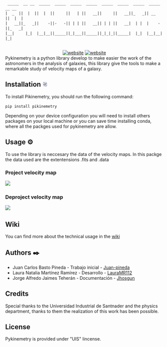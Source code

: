 ```                                                                             
 _____  __ __  _____  _____  _____  _____  _____  _____  _____  _____  __ __ 
|  _  ||  |  ||  |  ||     ||   | ||   __||     ||   __||_   _|| __  ||  |  |
|   __||_   _||    -||-   -|| | | ||   __|| | | ||   __|  | |  |    -||_   _|
|__|     |_|  |__|__||_____||_|___||_____||_|_|_||_____|  |_|  |__|__|  |_|  
                                                                             
```



<div align="center">
<a href="https://github.com/juan-pineda"><img src="https://img.shields.io/apm/l/vim-mode" alt="website"/></a>
<a href="https://halley.uis.edu.co/"><img src="https://img.shields.io/static/v1?label=&labelColor=505050&message=website&color=%230076D6&style=flat&logo=google-chrome&logoColor=%230076D6" alt="website"/></a>
</div>
Pykinemetry is a python library develop to make easier the work of the astronomers in the analysis of galaxies, this library give the tools to make a remarkable study of velocity maps of a galaxy.



## Installation ![GitHub Logo](/icons/galaxy.png)

To install Pikinemetry, you should run the following command:
```
pip install pikinemetry
```

Depending on your device configuration you will need to install others packages on your local machine or you can save time installing conda, where all the packges used for pykinemetry are allow.


## Usage ⚙️
To use the library is neccesary the data of the velocity maps. In this packge the data used are the extentensions .fits and .data
### Project velocity map
<img src="https://www.eso.org/sci/publications/announcements/sciann17054/_jcr_content/abstract/image.img.png/1504005060359.png">

### Deproject velocity map
<img src="https://thefutureofthings.com/upload/image/new-news/2009/october/first-results-from-allen-telescope-array/seti1.jpg">


## Wiki
You can find more about the technical usage in the <a href="https://github.com/juan-pineda/PYKINEMETRY/wiki">wiki</a>

## Authors ✒️
* Juan Carlos Basto Pineda - Trabajo inicial - <a href="https://github.com/juan-pineda">Juan-pineda</a>
* Laura Natalia Martínez Ramírez - Desarrollo - <a href="https://github.com/LauraMR112">LauraMR112</a>
* Jorge Alfredo Jaimes Teherán - Documentación - <a href="https://github.com/Jhosgun">Jhosgun</a>

## Credits
Special thanks to the Universidad Industrial de Santnader and the physics department, thanks to them the realization of this work has been possible.
## License
 Pykinemetry is provided under "UIS" lincense.
 




